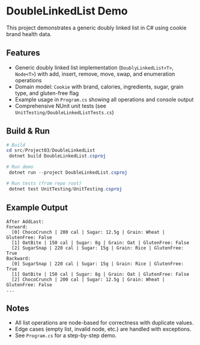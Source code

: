 # DoubleLinkedList Demo

This project demonstrates a generic doubly linked list in C# using cookie brand health data.

## Features
- Generic doubly linked list implementation (`DoublyLinkedList<T>`, `Node<T>`) with add, insert, remove, move, swap, and enumeration operations
- Domain model: `Cookie` with brand, calories, ingredients, sugar, grain type, and gluten-free flag
- Example usage in `Program.cs` showing all operations and console output
- Comprehensive NUnit unit tests (see `UnitTesting/DoubleLinkedListTests.cs`)

## Build & Run

```powershell
# Build
cd src/Project03/DoubleLinkedList
 dotnet build DoubleLinkedList.csproj

# Run demo
 dotnet run --project DoubleLinkedList.csproj

# Run tests (from repo root)
 dotnet test UnitTesting/UnitTesting.csproj
```

## Example Output
```
After AddLast:
Forward:
  [0] ChocoCrunch | 200 cal | Sugar: 12.5g | Grain: Wheat | GlutenFree: False
  [1] OatBite | 150 cal | Sugar: 8g | Grain: Oat | GlutenFree: False
  [2] SugarSnap | 220 cal | Sugar: 15g | Grain: Rice | GlutenFree: True
Backward:
  [0] SugarSnap | 220 cal | Sugar: 15g | Grain: Rice | GlutenFree: True
  [1] OatBite | 150 cal | Sugar: 8g | Grain: Oat | GlutenFree: False
  [2] ChocoCrunch | 200 cal | Sugar: 12.5g | Grain: Wheat | GlutenFree: False
...
```

## Notes
- All list operations are node-based for correctness with duplicate values.
- Edge cases (empty list, invalid node, etc.) are handled with exceptions.
- See `Program.cs` for a step-by-step demo.
